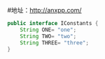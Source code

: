 #地址：http://anxpp.com/ 

```java
public interface IConstants {
    String ONE= "one";
    String TWO= "two";
    String THREE= "three";
}
```
